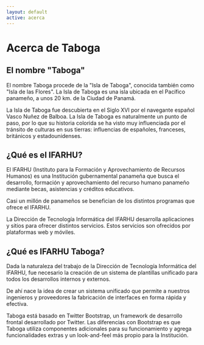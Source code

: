 ```yaml
---
layout: default
active: acerca
---
```

# Acerca de Taboga

## El nombre "Taboga"

El nombre Taboga procede de la "Isla de Taboga", conocida también como "Isla de las Flores". La Isla de Taboga es una isla ubicada en el Pacífico panameño, a unos 20 km. de la Ciudad de Panamá.

La Isla de Taboga fue descubierta en el Siglo XVI por el navegante español Vasco Nuñez de Balboa. La Isla de Taboga es naturalmente un punto de paso, por lo que su historia colorida se ha visto muy influenciada por el tránsito de culturas en sus tierras: influencias de españoles, franceses, británicos y estadounidenses.

## ¿Qué es el IFARHU?

El IFARHU (Instituto para la Formación y Aprovechamiento de Recursos Humanos) es una Institución gubernamental panameña que busca el desarrollo, formación y aprovechamiento del recurso humano panameño mediante becas, asistencias y créditos educativos.

Casi un millón de panameños se benefician de los distintos programas que ofrece el IFARHU.

La Dirección de Tecnología Informática del IFARHU desarrolla aplicaciones y sitios para ofrecer distintos servicios. Estos servicios son ofrecidos por plataformas web y móviles.

## ¿Qué es IFARHU Taboga?

Dada la naturaleza del trabajo de la Dirección de Tecnología Informática del IFARHU, fue necesario la creación de un sistema de plantillas unificado para todos los desarrollos internos y externos.

De ahí nace la idea de crear un sistema unificado que permite a nuestros ingenieros y proveedores la fabricación de interfaces en forma rápida y efectiva.

Taboga está basado en Twitter Bootstrap, un framework de desarrollo frontal desarrollado por Twitter. Las diferencias con Bootstrap es que Taboga utiliza componentes adicionales para su funcionamiento y agrega funcionalidades extras y un look-and-feel más propio para la Institución.